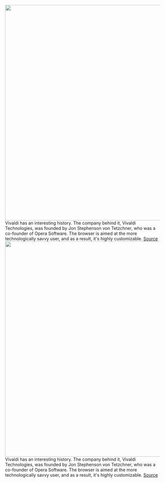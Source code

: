 <img src='https://cdn.vox-cdn.com/thumbor/CiI5-hi2fUuWHcJBCplCv-h0VV8=/0x0:2040x1360/1200x800/filters:focal(857x517:1183x843)/cdn.vox-cdn.com/uploads/chorus_image/image/66337048/acastro_200207_3900_vivaldi_0001.0.0.jpg' width='700px' /><br/>
Vivaldi has an interesting history. The company behind it, Vivaldi Technologies, was founded by Jon Stephenson von Tetzchner, who was a co-founder of Opera Software. The browser is aimed at the more technologically savvy user, and as a result, it's highly customizable.
<a href='https://www.theverge.com/2020/2/19/21137843/vivaldi-privacy-tools-private-network-browser-settings-security'> Source <a/><img src='https://cdn.vox-cdn.com/thumbor/CiI5-hi2fUuWHcJBCplCv-h0VV8=/0x0:2040x1360/1200x800/filters:focal(857x517:1183x843)/cdn.vox-cdn.com/uploads/chorus_image/image/66337048/acastro_200207_3900_vivaldi_0001.0.0.jpg' width='700px' /><br/>
Vivaldi has an interesting history. The company behind it, Vivaldi Technologies, was founded by Jon Stephenson von Tetzchner, who was a co-founder of Opera Software. The browser is aimed at the more technologically savvy user, and as a result, it's highly customizable.
<a href='https://www.theverge.com/2020/2/19/21137843/vivaldi-privacy-tools-private-network-browser-settings-security'> Source <a/>